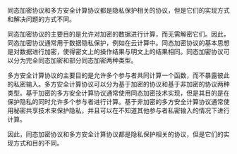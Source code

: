 同态加密协议和多方安全计算协议都是隐私保护相关的协议，但是它们的实现方式和解决问题的方式不同。

同态加密协议的主要目的是允许对加密的数据进行计算，而无需解密它们。因此，同态加密协议通常用于数据隐私保护，例如在云计算中。同态加密协议的基本思想是对数据进行加密，使得密文上的操作结果与明文上的结果相同。同态加密协议可以分为完全同态加密和部分同态加密两种类型。

多方安全计算协议的主要目的是允许多个参与者共同计算一个函数，而不暴露彼此的私密输入。多方安全计算协议可以分为基于加密的协议和基于非加密的协议两种类型。基于加密的多方安全计算协议通常使用同态加密技术实现，但是其目的是在保护隐私的同时允许多个参与者进行计算。基于非加密的多方安全计算协议通常使用秘密共享技术来保护隐私，并且可以在不知道其他参与者私密输入的情况下进行计算。

因此，同态加密协议和多方安全计算协议都是隐私保护相关的协议，但是它们的实现方式和目的不同。